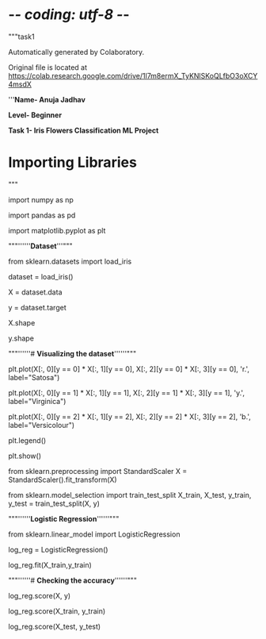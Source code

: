 
# -*- coding: utf-8 -*-
"""task1

Automatically generated by Colaboratory.

Original file is located at
    https://colab.research.google.com/drive/1l7m8ermX_TyKNlSKoQLfbO3oXCY4msdX

'''**Name- Anuja Jadhav**

**Level- Beginner**

**Task 1- Iris Flowers Classification ML Project**

# Importing Libraries
"""

import numpy as np

import pandas as pd

import matplotlib.pyplot as plt

"""''''''**Dataset**'''"""

from sklearn.datasets import load_iris

dataset = load_iris()

X = dataset.data

y = dataset.target

X.shape

y.shape

"""''''''# **Visualizing the dataset**''''''"""

plt.plot(X[:, 0][y == 0] * X[:, 1][y == 0], X[:, 2][y == 0] * X[:, 3][y == 0], 'r.', label="Satosa")

plt.plot(X[:, 0][y == 1] * X[:, 1][y == 1], X[:, 2][y == 1] * X[:, 3][y == 1], 'y.', label="Virginica")

plt.plot(X[:, 0][y == 2] * X[:, 1][y == 2], X[:, 2][y == 2] * X[:, 3][y == 2], 'b.', label="Versicolour")

plt.legend()

plt.show()

from sklearn.preprocessing import StandardScaler
X = StandardScaler().fit_transform(X)

from sklearn.model_selection import train_test_split
X_train, X_test, y_train, y_test = train_test_split(X, y)

"""''''''**Logistic Regression**''''''"""

from sklearn.linear_model import LogisticRegression

log_reg = LogisticRegression()

log_reg.fit(X_train,y_train)

"""''''''# **Checking the accuracy**''''''"""

log_reg.score(X, y)

log_reg.score(X_train, y_train)

log_reg.score(X_test, y_test)

